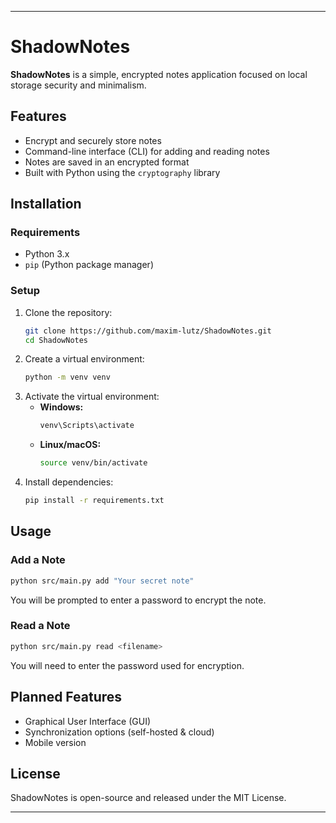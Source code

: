 
---

# **ShadowNotes**  

**ShadowNotes** is a simple, encrypted notes application focused on local storage security and minimalism.  

## **Features**  
- Encrypt and securely store notes  
- Command-line interface (CLI) for adding and reading notes  
- Notes are saved in an encrypted format  
- Built with Python using the `cryptography` library  

## **Installation**  

### **Requirements**  
- Python 3.x  
- `pip` (Python package manager)  

### **Setup**  
1. Clone the repository:  
   ```sh
   git clone https://github.com/maxim-lutz/ShadowNotes.git
   cd ShadowNotes
   ```
2. Create a virtual environment:  
   ```sh
   python -m venv venv
   ```
3. Activate the virtual environment:  
   - **Windows:**  
     ```sh
     venv\Scripts\activate
     ```
   - **Linux/macOS:**  
     ```sh
     source venv/bin/activate
     ```
4. Install dependencies:  
   ```sh
   pip install -r requirements.txt
   ```

## **Usage**  

### **Add a Note**  
```sh
python src/main.py add "Your secret note"
```
You will be prompted to enter a password to encrypt the note.  

### **Read a Note**  
```sh
python src/main.py read <filename>
```
You will need to enter the password used for encryption.  

## **Planned Features**  
- Graphical User Interface (GUI)  
- Synchronization options (self-hosted & cloud)  
- Mobile version  

## **License**  
ShadowNotes is open-source and released under the MIT License.  

---